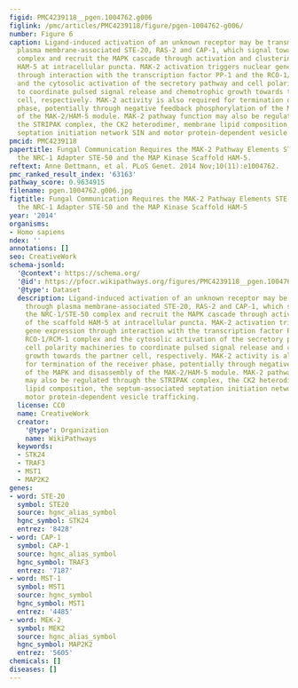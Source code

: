 ```yaml
---
figid: PMC4239118__pgen.1004762.g006
figlink: /pmc/articles/PMC4239118/figure/pgen-1004762-g006/
number: Figure 6
caption: Ligand-induced activation of an unknown receptor may be transmitted through
  plasma membrane-associated STE-20, RAS-2 and CAP-1, which signal toward the NRC-1/STE-50
  complex and recruit the MAPK cascade through activation and clustering of the scaffold
  HAM-5 at intracellular puncta. MAK-2 activation triggers nuclear gene expression
  through interaction with the transcription factor PP-1 and the RCO-1/RCM-1 complex
  and the cytosolic activation of the secretory pathway and cell polarity machineries
  to coordinate pulsed signal release and chemotrophic growth towards the partner
  cell, respectively. MAK-2 activity is also required for termination of the receiver
  phase, potentially through negative feedback phosphorylation of the MAPK and disassembly
  of the MAK-2/HAM-5 module. MAK-2 pathway function may also be regulated through
  the STRIPAK complex, the CK2 heterodimer, membrane lipid composition, the septum-associated
  septation initiation network SIN and motor protein-dependent vesicle trafficking.
pmcid: PMC4239118
papertitle: Fungal Communication Requires the MAK-2 Pathway Elements STE-20 and RAS-2,
  the NRC-1 Adapter STE-50 and the MAP Kinase Scaffold HAM-5.
reftext: Anne Dettmann, et al. PLoS Genet. 2014 Nov;10(11):e1004762.
pmc_ranked_result_index: '63163'
pathway_score: 0.9634915
filename: pgen.1004762.g006.jpg
figtitle: Fungal Communication Requires the MAK-2 Pathway Elements STE-20 and RAS-2,
  the NRC-1 Adapter STE-50 and the MAP Kinase Scaffold HAM-5
year: '2014'
organisms:
- Homo sapiens
ndex: ''
annotations: []
seo: CreativeWork
schema-jsonld:
  '@context': https://schema.org/
  '@id': https://pfocr.wikipathways.org/figures/PMC4239118__pgen.1004762.g006.html
  '@type': Dataset
  description: Ligand-induced activation of an unknown receptor may be transmitted
    through plasma membrane-associated STE-20, RAS-2 and CAP-1, which signal toward
    the NRC-1/STE-50 complex and recruit the MAPK cascade through activation and clustering
    of the scaffold HAM-5 at intracellular puncta. MAK-2 activation triggers nuclear
    gene expression through interaction with the transcription factor PP-1 and the
    RCO-1/RCM-1 complex and the cytosolic activation of the secretory pathway and
    cell polarity machineries to coordinate pulsed signal release and chemotrophic
    growth towards the partner cell, respectively. MAK-2 activity is also required
    for termination of the receiver phase, potentially through negative feedback phosphorylation
    of the MAPK and disassembly of the MAK-2/HAM-5 module. MAK-2 pathway function
    may also be regulated through the STRIPAK complex, the CK2 heterodimer, membrane
    lipid composition, the septum-associated septation initiation network SIN and
    motor protein-dependent vesicle trafficking.
  license: CC0
  name: CreativeWork
  creator:
    '@type': Organization
    name: WikiPathways
  keywords:
  - STK24
  - TRAF3
  - MST1
  - MAP2K2
genes:
- word: STE-20
  symbol: STE20
  source: hgnc_alias_symbol
  hgnc_symbol: STK24
  entrez: '8428'
- word: CAP-1
  symbol: CAP-1
  source: hgnc_alias_symbol
  hgnc_symbol: TRAF3
  entrez: '7187'
- word: MST-1
  symbol: MST1
  source: hgnc_symbol
  hgnc_symbol: MST1
  entrez: '4485'
- word: MEK-2
  symbol: MEK2
  source: hgnc_alias_symbol
  hgnc_symbol: MAP2K2
  entrez: '5605'
chemicals: []
diseases: []
---
```

